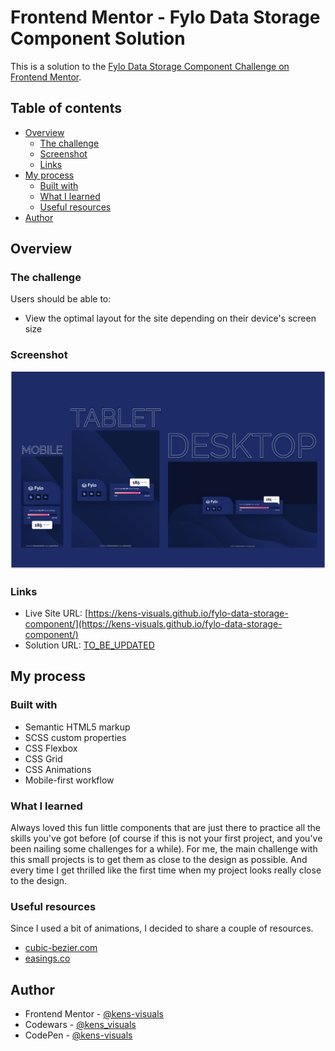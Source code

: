 # Frontend Mentor - Fylo Data Storage Component Solution

This is a solution to the [Fylo Data Storage Component Challenge on Frontend Mentor](https://www.frontendmentor.io/challenges/fylo-data-storage-component-1dZPRbV5n).

## Table of contents

- [Overview](#overview)
  - [The challenge](#the-challenge)
  - [Screenshot](#screenshot)
  - [Links](#links)
- [My process](#my-process)
  - [Built with](#built-with)
  - [What I learned](#what-i-learned)
  - [Useful resources](#useful-resources)
- [Author](#author)

## Overview

### The challenge

Users should be able to:

- View the optimal layout for the site depending on their device's screen size

### Screenshot

![screenshot](./images/screenshot.png)

### Links

- Live Site URL: [https://kens-visuals.github.io/fylo-data-storage-component/](https://kens-visuals.github.io/fylo-data-storage-component/)
- Solution URL: [TO_BE_UPDATED](TO_BE_UPDATED)

## My process

### Built with

- Semantic HTML5 markup
- SCSS custom properties
- CSS Flexbox
- CSS Grid
- CSS Animations
- Mobile-first workflow

### What I learned

Always loved this fun little components that are just there to practice all the skills you've got before (of course if this is not your first project, and you've been nailing some challenges for a while). For me, the main challenge with this small projects is to get them as close to the design as possible. And every time I get thrilled like the first time when my project looks really close to the design.

### Useful resources

Since I used a bit of animations, I decided to share a couple of resources.

- [cubic-bezier.com](https://cubic-bezier.com/#.17,.67,.83,.67)
- [easings.co](https://easings.co/)

## Author

- Frontend Mentor - [@kens-visuals](https://www.frontendmentor.io/profile/kens-visuals)
- Codewars - [@kens_visuals](https://www.codewars.com/users/kens_visuals)
- CodePen - [@kens-visuals](https://codepen.io/kens-visuals)
